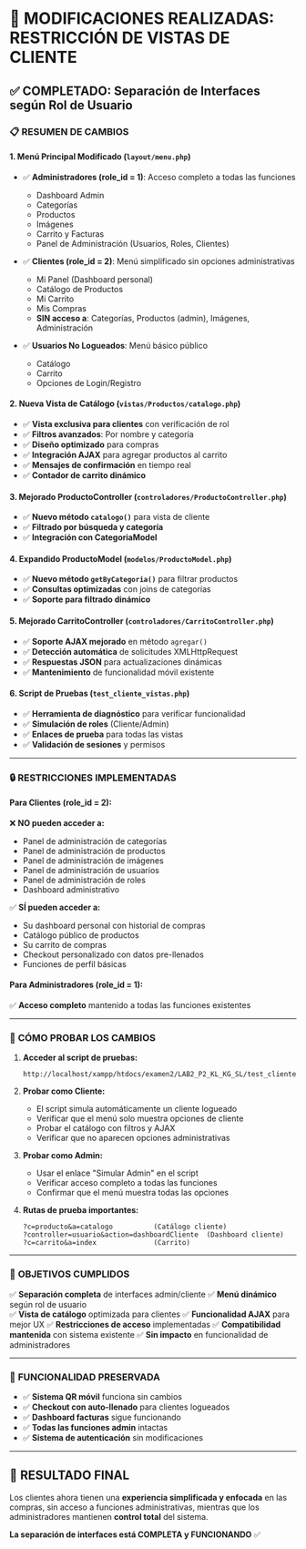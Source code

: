 # 🎯 MODIFICACIONES REALIZADAS: RESTRICCIÓN DE VISTAS DE CLIENTE

## ✅ COMPLETADO: Separación de Interfaces según Rol de Usuario

### 📋 **RESUMEN DE CAMBIOS**

#### 1. **Menú Principal Modificado** (`layout/menu.php`)
- ✅ **Administradores (role_id = 1)**: Acceso completo a todas las funciones
  - Dashboard Admin
  - Categorías
  - Productos  
  - Imágenes
  - Carrito y Facturas
  - Panel de Administración (Usuarios, Roles, Clientes)

- ✅ **Clientes (role_id = 2)**: Menú simplificado sin opciones administrativas
  - Mi Panel (Dashboard personal)
  - Catálogo de Productos
  - Mi Carrito
  - Mis Compras
  - **SIN acceso a**: Categorías, Productos (admin), Imágenes, Administración

- ✅ **Usuarios No Logueados**: Menú básico público
  - Catálogo
  - Carrito
  - Opciones de Login/Registro

#### 2. **Nueva Vista de Catálogo** (`vistas/Productos/catalogo.php`)
- ✅ **Vista exclusiva para clientes** con verificación de rol
- ✅ **Filtros avanzados**: Por nombre y categoría
- ✅ **Diseño optimizado** para compras
- ✅ **Integración AJAX** para agregar productos al carrito
- ✅ **Mensajes de confirmación** en tiempo real
- ✅ **Contador de carrito dinámico**

#### 3. **Mejorado ProductoController** (`controladores/ProductoController.php`)
- ✅ **Nuevo método `catalogo()`** para vista de cliente
- ✅ **Filtrado por búsqueda y categoría**
- ✅ **Integración con CategoriaModel**

#### 4. **Expandido ProductoModel** (`modelos/ProductoModel.php`)
- ✅ **Nuevo método `getByCategoria()`** para filtrar productos
- ✅ **Consultas optimizadas** con joins de categorías
- ✅ **Soporte para filtrado dinámico**

#### 5. **Mejorado CarritoController** (`controladores/CarritoController.php`)
- ✅ **Soporte AJAX mejorado** en método `agregar()`
- ✅ **Detección automática** de solicitudes XMLHttpRequest
- ✅ **Respuestas JSON** para actualizaciones dinámicas
- ✅ **Mantenimiento** de funcionalidad móvil existente

#### 6. **Script de Pruebas** (`test_cliente_vistas.php`)
- ✅ **Herramienta de diagnóstico** para verificar funcionalidad
- ✅ **Simulación de roles** (Cliente/Admin)
- ✅ **Enlaces de prueba** para todas las vistas
- ✅ **Validación de sesiones** y permisos

---

### 🔒 **RESTRICCIONES IMPLEMENTADAS**

#### **Para Clientes (role_id = 2):**
❌ **NO pueden acceder a:**
- Panel de administración de categorías
- Panel de administración de productos
- Panel de administración de imágenes
- Panel de administración de usuarios
- Panel de administración de roles
- Dashboard administrativo

✅ **SÍ pueden acceder a:**
- Su dashboard personal con historial de compras
- Catálogo público de productos
- Su carrito de compras
- Checkout personalizado con datos pre-llenados
- Funciones de perfil básicas

#### **Para Administradores (role_id = 1):**
✅ **Acceso completo** mantenido a todas las funciones existentes

---

### 🧪 **CÓMO PROBAR LOS CAMBIOS**

1. **Acceder al script de pruebas:**
   ```
   http://localhost/xampp/htdocs/examen2/LAB2_P2_KL_KG_SL/test_cliente_vistas.php
   ```

2. **Probar como Cliente:**
   - El script simula automáticamente un cliente logueado
   - Verificar que el menú solo muestra opciones de cliente
   - Probar el catálogo con filtros y AJAX
   - Verificar que no aparecen opciones administrativas

3. **Probar como Admin:**
   - Usar el enlace "Simular Admin" en el script
   - Verificar acceso completo a todas las funciones
   - Confirmar que el menú muestra todas las opciones

4. **Rutas de prueba importantes:**
   ```
   ?c=producto&a=catalogo          (Catálogo cliente)
   ?controller=usuario&action=dashboardCliente  (Dashboard cliente)
   ?c=carrito&a=index              (Carrito)
   ```

---

### 🎯 **OBJETIVOS CUMPLIDOS**

✅ **Separación completa** de interfaces admin/cliente
✅ **Menú dinámico** según rol de usuario  
✅ **Vista de catálogo** optimizada para clientes
✅ **Funcionalidad AJAX** para mejor UX
✅ **Restricciones de acceso** implementadas
✅ **Compatibilidad mantenida** con sistema existente
✅ **Sin impacto** en funcionalidad de administradores

---

### 🔄 **FUNCIONALIDAD PRESERVADA**

- ✅ **Sistema QR móvil** funciona sin cambios
- ✅ **Checkout con auto-llenado** para clientes logueados
- ✅ **Dashboard facturas** sigue funcionando
- ✅ **Todas las funciones admin** intactas
- ✅ **Sistema de autenticación** sin modificaciones

---

## 🎉 **RESULTADO FINAL**

Los clientes ahora tienen una **experiencia simplificada y enfocada** en las compras, sin acceso a funciones administrativas, mientras que los administradores mantienen **control total** del sistema.

**La separación de interfaces está COMPLETA y FUNCIONANDO** ✅